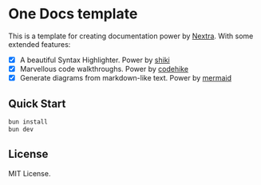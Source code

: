 # One Docs template

This is a template for creating documentation power by [Nextra](https://nextra.site).
With some extended features:

- [x] A beautiful Syntax Highlighter. Power by [shiki](https://github.com/shikijs/shiki)
- [x] Marvellous code walkthroughs. Power by [codehike](https://github.com/code-hike/codehike)
- [x] Generate diagrams from markdown-like text. Power by [mermaid](https://github.com/mermaid-js/mermaid)

## Quick Start

```bash
bun install
bun dev
```

## License

MIT License.
